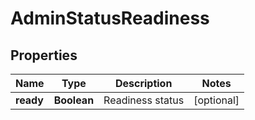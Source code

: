 

# AdminStatusReadiness


## Properties

Name | Type | Description | Notes
------------ | ------------- | ------------- | -------------
**ready** | **Boolean** | Readiness status |  [optional]



